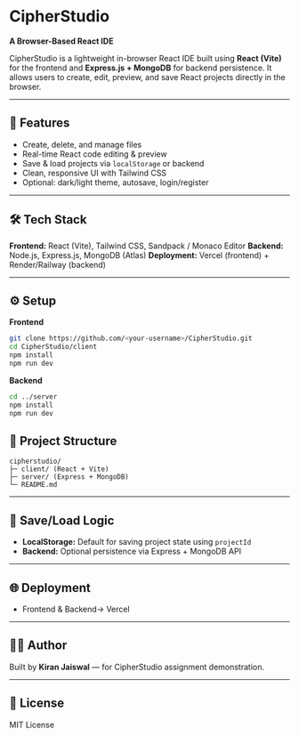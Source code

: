 # CipherStudio

**A Browser-Based React IDE**

CipherStudio is a lightweight in-browser React IDE built using **React (Vite)** for the frontend and **Express.js + MongoDB** for backend persistence. It allows users to create, edit, preview, and save React projects directly in the browser.

---

## 🚀 Features

* Create, delete, and manage files
* Real-time React code editing & preview
* Save & load projects via `localStorage` or backend
* Clean, responsive UI with Tailwind CSS
* Optional: dark/light theme, autosave, login/register

---

## 🛠️ Tech Stack

**Frontend:** React (Vite), Tailwind CSS, Sandpack / Monaco Editor
**Backend:** Node.js, Express.js, MongoDB (Atlas)
**Deployment:** Vercel (frontend) + Render/Railway (backend)

---

## ⚙️ Setup

**Frontend**

```bash
git clone https://github.com/<your-username>/CipherStudio.git
cd CipherStudio/client
npm install
npm run dev
```

**Backend**

```bash
cd ../server
npm install
npm run dev
```


## 📂 Project Structure

```
cipherstudio/
├─ client/ (React + Vite)
├─ server/ (Express + MongoDB)
└─ README.md
```

---

## 💾 Save/Load Logic

* **LocalStorage:** Default for saving project state using `projectId`
* **Backend:** Optional persistence via Express + MongoDB API

---

## 🌐 Deployment

* Frontend & Backend→ Vercel


---

## 🧑‍💻 Author

Built by **Kiran Jaiswal** — for CipherStudio assignment demonstration.

---

## 📜 License

MIT License
